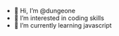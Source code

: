 - 👋 Hi, I’m @dungeone
- 👀 I’m interested in coding skills
- 🌱 I’m currently learning javascript


<!---
dungeone/dungeone is a ✨ special ✨ repository because its `README.md` (this file) appears on your GitHub profile.
You can click the Preview link to take a look at your changes.
--->
